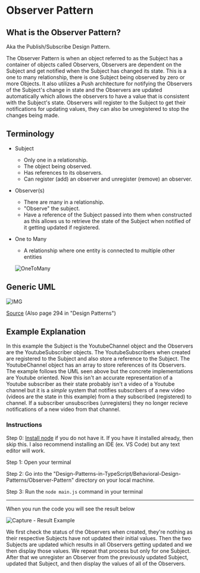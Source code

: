 # Observer Pattern

## What is the Observer Pattern?

Aka the Publish/Subscribe Design Pattern.

The Observer Pattern is when an object referred to as the Subject has a container of objects called Observers, Observers are dependent on the Subject and get notified when the Subject has changed its state. This is a one to many relationship, there is one Subject being observed by zero or more Objects. It also utilizes a Push architecture for notifying the Observers of the Subject's change in state and the Observers are updated automatically which allows the observers to have a value that is consistent with the Subject's state. Observers will register to the Subject to get their notifications for updating values, they can also be unregistered to stop the changes being made. 

## Terminology
- Subject
    - Only one in a relationship. 
    - The object being observed.
    - Has references to its observers.
    - Can register (add) an observer and unregister (remove) an observer.  

- Observer(s)
    - There are many in a relationship.
    - "Observe" the subject.
    - Have a reference of the Subject passed into them when constructed as this allows us to retrieve the state of the Subject when notified of it getting updated if registered.
 
- One to Many
    - A relationship where one entity is connected to multiple other entities

  ![OneToMany](https://github.com/Hagnap/Design-Patterns-in-TypeScript/assets/60297426/69bdb305-a0e4-4e51-a05d-f89b43cc4699)


  
## Generic UML

![IMG](https://i.stack.imgur.com/w5Cqy.png)

[Source](https://www.cs.mcgill.ca/~hv/classes/CS400/01.hchen/doc/observer/observer.html) (Also page 294 in "Design Patterns")

## Example Explanation

In this example the Subject is the YoutubeChannel object and the Observers are the YoutubeSubscriber objects. The YoutubeSubscribers when created are registered to the Subject and also store a reference to the Subject. The YoutubeChannel object has an array to store references of its Observers. The example follows the UML seen above but the concrete implementations are Youtube oriented. Now this isn't an accurate representation of a Youtube subscriber as their state probably isn't a video of a Youtube channel but it is a *simple* system that notifies subscribers of a new video (videos are the state in this example) from a they subscribed (registered) to channel. If a subscriber unsubscribes (unregisters) they no longer recieve notifications of a new video from that channel.

### Instructions
  Step 0: [Install node](https://nodejs.org/en/download) if you do not have it. If you have it installed already, then skip this. I also recommend installing an IDE (ex. VS Code) but any text editor will work.
  
  Step 1: Open your terminal
  
  Step 2: Go into the "Design-Patterns-in-TypeScript/Behavioral-Design-Patterns/Observer-Pattern" directory on your local machine. 
  
  Step 3: Run the `node main.js` command in your terminal

----------------------------
When you run the code you will see the result below

![Capture - Result Example](https://github.com/Hagnap/Design-Patterns-in-TypeScript/assets/60297426/ec2b5fd2-0234-43b2-9ba0-854b60961502)

We first check the status of the Observers when created, they're nothing as their respective Subjects have not updated their initial values. Then the two Subjects are updated which results in all Observers getting updated and we then display those values. We repeat that process but only for one Subject. After that we unregister an Observer from the previously updated Subject, updated that Subject, and then display the values of all of the Observers.


